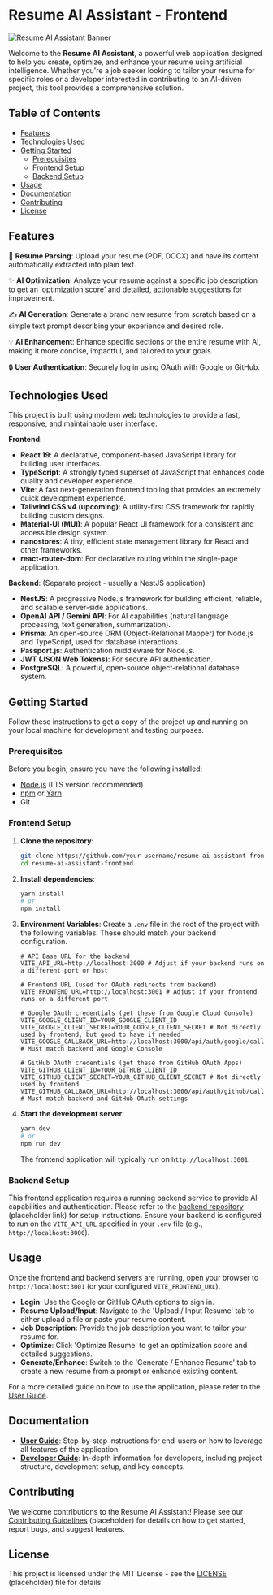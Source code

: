 # Resume AI Assistant - Frontend

![Resume AI Assistant Banner](https://via.placeholder.com/1200x400/0F52BA/FFFFFF?text=Resume+AI+Assistant)

Welcome to the **Resume AI Assistant**, a powerful web application designed to help you create, optimize, and enhance your resume using artificial intelligence. Whether you're a job seeker looking to tailor your resume for specific roles or a developer interested in contributing to an AI-driven project, this tool provides a comprehensive solution.

## Table of Contents

- [Features](#features)
- [Technologies Used](#technologies-used)
- [Getting Started](#getting-started)
  - [Prerequisites](#prerequisites)
  - [Frontend Setup](#frontend-setup)
  - [Backend Setup](#backend-setup)
- [Usage](#usage)
- [Documentation](#documentation)
- [Contributing](#contributing)
- [License](#license)

## Features

🚀 **Resume Parsing**: Upload your resume (PDF, DOCX) and have its content automatically extracted into plain text.

✨ **AI Optimization**: Analyze your resume against a specific job description to get an 'optimization score' and detailed, actionable suggestions for improvement.

✍️ **AI Generation**: Generate a brand new resume from scratch based on a simple text prompt describing your experience and desired role.

💡 **AI Enhancement**: Enhance specific sections or the entire resume with AI, making it more concise, impactful, and tailored to your goals.

🔒 **User Authentication**: Securely log in using OAuth with Google or GitHub.

## Technologies Used

This project is built using modern web technologies to provide a fast, responsive, and maintainable user interface.

**Frontend**:

- **React 19**: A declarative, component-based JavaScript library for building user interfaces.
- **TypeScript**: A strongly typed superset of JavaScript that enhances code quality and developer experience.
- **Vite**: A fast next-generation frontend tooling that provides an extremely quick development experience.
- **Tailwind CSS v4 (upcoming)**: A utility-first CSS framework for rapidly building custom designs.
- **Material-UI (MUI)**: A popular React UI framework for a consistent and accessible design system.
- **nanostores**: A tiny, efficient state management library for React and other frameworks.
- **react-router-dom**: For declarative routing within the single-page application.

**Backend**: (Separate project - usually a NestJS application)

- **NestJS**: A progressive Node.js framework for building efficient, reliable, and scalable server-side applications.
- **OpenAI API / Gemini API**: For AI capabilities (natural language processing, text generation, summarization).
- **Prisma**: An open-source ORM (Object-Relational Mapper) for Node.js and TypeScript, used for database interactions.
- **Passport.js**: Authentication middleware for Node.js.
- **JWT (JSON Web Tokens)**: For secure API authentication.
- **PostgreSQL**: A powerful, open-source object-relational database system.

## Getting Started

Follow these instructions to get a copy of the project up and running on your local machine for development and testing purposes.

### Prerequisites

Before you begin, ensure you have the following installed:

- [Node.js](https://nodejs.org/) (LTS version recommended)
- [npm](https://www.npmjs.com/get-npm) or [Yarn](https://yarnpkg.com/)
- Git

### Frontend Setup

1.  **Clone the repository**:

    ```bash
    git clone https://github.com/your-username/resume-ai-assistant-frontend.git
    cd resume-ai-assistant-frontend
    ```

2.  **Install dependencies**:

    ```bash
    yarn install
    # or
    npm install
    ```

3.  **Environment Variables**: Create a `.env` file in the root of the project with the following variables. These should match your backend configuration.

    ```dotenv
    # API Base URL for the backend
    VITE_API_URL=http://localhost:3000 # Adjust if your backend runs on a different port or host

    # Frontend URL (used for OAuth redirects from backend)
    VITE_FRONTEND_URL=http://localhost:3001 # Adjust if your frontend runs on a different port

    # Google OAuth credentials (get these from Google Cloud Console)
    VITE_GOOGLE_CLIENT_ID=YOUR_GOOGLE_CLIENT_ID
    VITE_GOOGLE_CLIENT_SECRET=YOUR_GOOGLE_CLIENT_SECRET # Not directly used by frontend, but good to have if needed
    VITE_GOOGLE_CALLBACK_URL=http://localhost:3000/api/auth/google/callback # Must match backend and Google Console

    # GitHub OAuth credentials (get these from GitHub OAuth Apps)
    VITE_GITHUB_CLIENT_ID=YOUR_GITHUB_CLIENT_ID
    VITE_GITHUB_CLIENT_SECRET=YOUR_GITHUB_CLIENT_SECRET # Not directly used by frontend
    VITE_GITHUB_CALLBACK_URL=http://localhost:3000/api/auth/github/callback # Must match backend and GitHub OAuth settings
    ```

4.  **Start the development server**:
    ```bash
    yarn dev
    # or
    npm run dev
    ```
    The frontend application will typically run on `http://localhost:3001`.

### Backend Setup

This frontend application requires a running backend service to provide AI capabilities and authentication. Please refer to the [backend repository](https://github.com/your-username/resume-ai-assistant-backend) (placeholder link) for setup instructions. Ensure your backend is configured to run on the `VITE_API_URL` specified in your `.env` file (e.g., `http://localhost:3000`).

## Usage

Once the frontend and backend servers are running, open your browser to `http://localhost:3001` (or your configured `VITE_FRONTEND_URL`).

- **Login**: Use the Google or GitHub OAuth options to sign in.
- **Resume Upload/Input**: Navigate to the 'Upload / Input Resume' tab to either upload a file or paste your resume content.
- **Job Description**: Provide the job description you want to tailor your resume for.
- **Optimize**: Click 'Optimize Resume' to get an optimization score and detailed suggestions.
- **Generate/Enhance**: Switch to the 'Generate / Enhance Resume' tab to create a new resume from a prompt or enhance existing content.

For a more detailed guide on how to use the application, please refer to the [User Guide](#documentation).

## Documentation

- [**User Guide**](./docs/user-guide.md): Step-by-step instructions for end-users on how to leverage all features of the application.
- [**Developer Guide**](./docs/developer-guide.md): In-depth information for developers, including project structure, development setup, and key concepts.

## Contributing

We welcome contributions to the Resume AI Assistant! Please see our [Contributing Guidelines](CONTRIBUTING.md) (placeholder) for details on how to get started, report bugs, and suggest features.

## License

This project is licensed under the MIT License - see the [LICENSE](LICENSE) (placeholder) file for details.
